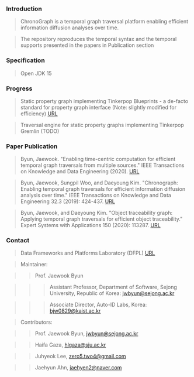 ### Introduction ###
> ChronoGraph is a temporal graph traversal platform enabling efficient information diffusion analyses over time.

> The repository reproduces the temporal syntax and the temporal supports presented in the papers in Publication section

### Specification ###
> Open JDK 15

### Progress ###
> Static property graph implementing Tinkerpop Blueprints - a de-facto standard for property graph interface (Note: slightly modified for efficiency) [URL](https://github.com/tinkerpop/blueprints)

> Traversal engine for static property graphs implementing Tinkerpop Gremlin (TODO)

### Paper Publication ###
> Byun, Jaewook. "Enabling time-centric computation for efficient temporal graph traversals from multiple sources." IEEE Transactions on Knowledge and Data Engineering (2020). [URL](https://ieeexplore.ieee.org/abstract/document/9128046)

> Byun, Jaewook, Sungpil Woo, and Daeyoung Kim. "Chronograph: Enabling temporal graph traversals for efficient information diffusion analysis over time." IEEE Transactions on Knowledge and Data Engineering 32.3 (2019): 424-437. [URL](https://ieeexplore.ieee.org/abstract/document/8606161)

> Byun, Jaewook, and Daeyoung Kim. "Object traceability graph: Applying temporal graph traversals for efficient object traceability." Expert Systems with Applications 150 (2020): 113287. [URL](https://www.sciencedirect.com/science/article/pii/S0957417420301123)

### Contact ###
> Data Frameworks and Platforms Laboratory (DFPL) [URL](https://sites.google.com/view/jack-dfpl/home)

> Maintainer:

>> Prof. Jaewook Byun

>>> Assistant Professor, Department of Software, Sejong University, Republic of Korea: jwbyun@sejong.ac.kr

>>> Associate Director, Auto-ID Labs, Korea: bjw0829@kaist.ac.kr

> Contributors:

>> Prof. Jaewook Byun, jwbyun@sejong.ac.kr

>> Haifa Gaza, hlgaza@sju.ac.kr

>> Juhyeok Lee, zero5.two4@gmail.com

>> Jaehyun Ahn, jaehyen2@naver.com
